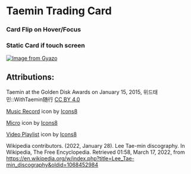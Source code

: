 # Taemin Trading Card
### Card Flip on Hover/Focus
### Static Card if touch screen

[![Image from Gyazo](https://i.gyazo.com/2c7262bfdaee252ccd7b2cb3fb9d6655.gif)](https://gyazo.com/2c7262bfdaee252ccd7b2cb3fb9d6655)

## Attributions:

Taemin at the Golden Disk Awards on January 15, 2015, 위드태민::WithTaemin随行 [CC BY 4.0](https://creativecommons.org/licenses/by/4.0/legalcode)

<a target="_blank" href="https://icons8.com/icon/231/music-record">Music Record</a> icon by <a target="_blank" href="https://icons8.com">Icons8</a>

<a target="_blank" href="https://icons8.com/icon/2830/micro">Micro</a> icon by <a target="_blank" href="https://icons8.com">Icons8</a>

<a target="_blank" href="https://icons8.com/icon/23030/video-playlist">Video Playlist</a> icon by <a target="_blank" href="https://icons8.com">Icons8</a>

Wikipedia contributors. (2022, January 28). Lee Tae-min discography. In Wikipedia, The Free Encyclopedia. Retrieved 01:58, March 17, 2022, from https://en.wikipedia.org/w/index.php?title=Lee_Tae-min_discography&oldid=1068452984